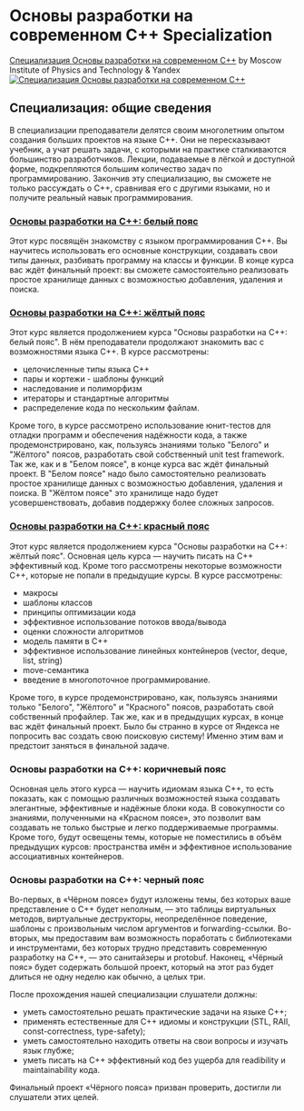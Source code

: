 # Основы разработки на современном C++ Specialization
[Специализация Основы разработки на современном C++](https://www.coursera.org/specializations/c-plus-plus-modern-development/) by Moscow Institute of Physics and Technology & Yandex
[![Специализация Основы разработки на современном C++](https://github.com/VulpesCorsac/Coursera-Modern-C-plus-plus-development/raw/master/Logo.jpg)](https://www.coursera.org/specializations/c-plus-plus-modern-development/)
## Специализация: общие сведения
В специализации преподаватели делятся своим многолетним опытом создания больших проектов на языке C++. Они не пересказывают учебник, а учат решать задачи, с которыми на практике сталкиваются большинство разработчиков. Лекции, подаваемые в лёгкой и доступной форме, подкрепляются большим количество задач по программированию. Закончив эту специализацию, вы сможете не только рассуждать о C++, сравнивая его с другими языками, но и получите реальный навык программирования.
### [Основы разработки на C++: белый пояс](https://github.com/m3nf1s/Modern-Cplusplus/tree/master/White%20Belt)
Этот курс посвящён знакомству с языком программирования С++. Вы научитесь использовать его основные конструкции, создавать свои типы данных, разбивать программу на классы и функции. В конце курса вас ждёт финальный проект: вы сможете самостоятельно реализовать простое хранилище данных с возможностью добавления, удаления и поиска.
### [Основы разработки на C++: жёлтый пояс](https://github.com/m3nf1s/Modern-Cplusplus/tree/master/Yellow%20Belt)
Этот курс является продолжением курса "Основы разработки на C++: белый пояс". В нём преподаватели продолжают знакомить вас с возможностями языка C++.
В курсе рассмотрены:
- целочисленные типы языка C++
- пары и кортежи - шаблоны функций
- наследование и полиморфизм
- итераторы и стандартные алгоритмы
- распределение кода по нескольким файлам.

Кроме того, в курсе рассмотрено использование юнит-тестов для отладки программ и обеспечения надёжности кода, а также продемонстрировано, как, пользуясь знаниями только "Белого" и "Жёлтого" поясов, разработать свой собственный unit test framework. Так же, как и в "Белом поясе", в конце курса вас ждёт финальный проект. В "Белом поясе" надо было самостоятельно реализовать простое хранилище данных с возможностью добавления, удаления и поиска. В "Жёлтом поясе" это хранилище надо будет усовершенствовать, добавив поддержку более сложных запросов.
### [Основы разработки на C++: красный пояс](https://github.com/m3nf1s/Modern-Cplusplus/tree/master/Red%20Belt)
Этот курс является продолжением курса "Основы разработки на C++: жёлтый пояс". Основная цель курса — научить писать на С++ эффективный код. Кроме того рассмотрены некоторые возможности С++, которые не попали в предыдущие курсы.
В курсе рассмотрены:
- макросы
- шаблоны классов
- принципы оптимизации кода
- эффективное использование потоков ввода/вывода
- оценки сложности алгоритмов
- модель памяти в С++
- эффективное использование линейных контейнеров (vector, deque, list, string)
- move-семантика
- введение в многопоточное программирование.

Кроме того, в курсе продемонстрировано, как, пользуясь знаниями только "Белого", "Жёлтого" и "Красного" поясов, разработать свой собственный профайлер. Так же, как и в предыдущих курсах, в конце вас ждёт финальный проект. Было бы странно в курсе от Яндекса не попросить вас создать свою поисковую систему! Именно этим вам и предстоит заняться в финальной задаче.
### Основы разработки на С++: коричневый пояс

Основная цель этого курса — научить идиомам языка C++, то есть показать, как с помощью различных возможностей языка создавать элегантные, эффективные и надёжные блоки кода. В совокупности со знаниями, полученными на «Красном поясе», это позволит вам создавать не только быстрые и легко поддерживаемые программы. Кроме того, будут освещены темы, которые не поместились в объём предыдущих курсов: пространства имён и эффективное использование ассоциативных контейнеров.
### Основы разработки на С++: черный пояс

Во-первых, в «Чёрном поясе» будут изложены темы, без которых ваше представление о C++ будет неполным, — это таблицы виртуальных методов, виртуальные деструкторы, неопределённое поведение, шаблоны с произвольным числом аргументов и forwarding-ссылки. Во-вторых, мы предоставим вам возможность поработать с библиотеками и инструментами, без которых трудно представить современную разработку на С++, — это санитайзеры и protobuf. Наконец, «Чёрный пояс» будет содержать большой проект, который на этот раз будет длиться не одну неделю как обычно, а целых три.  

После прохождения нашей специализации слушатели должны:
* уметь самостоятельно решать практические задачи на языке С++;
* применять естественные для С++ идиомы и конструкции (STL, RAII, const-correctness, type-safety);
* уметь самостоятельно находить ответы на свои вопросы и изучать язык глубже;
* уметь писать на С++ эффективный код без ущерба для readibility и maintainability кода.

Финальный проект «Чёрного пояса» призван проверить, достигли ли слушатели этих целей.
